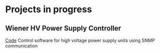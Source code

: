 # Projects in progress

## Wiener HV Power Supply Controller
[Code](https://github.com/tlangfor/wiener_hv)
Control software for high voltage power supply units using SNMP communication


